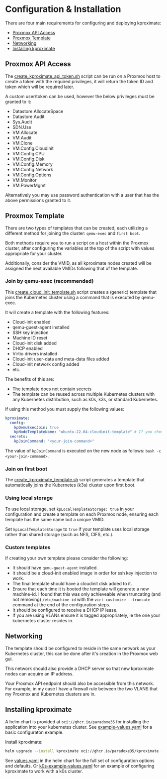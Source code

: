 # Configuration & Installation

There are four main requirements for configuring and deploying kproximate:

- [Proxmox API Access](#proxmox-api-access)
- [Proxmox Template](#proxmox-template)
- [Networking](#networking)
- [Installing kproximate](#)

## Proxmox API Access

The [create_kproximate_api_token.sh](https://github.com/paradoxe35/kproximate/tree/main/examples/create_proxmox_api_token.sh) script can be run on a Proxmox host to create a token with the required privileges, it will return the token ID and token which will be required later.

A custom user/token can be used, however the below privileges must be granted to it:

- Datastore.AllocateSpace
- Datastore.Audit
- Sys.Audit
- SDN.Use
- VM.Allocate
- VM.Audit
- VM.Clone
- VM.Config.Cloudinit
- VM.Config.CPU
- VM.Config.Disk
- VM.Config.Memory
- VM.Config.Network
- VM.Config.Options
- VM.Monitor
- VM.PowerMgmt

Alternatively you may use password authentication with a user that has the above permissions granted to it.

## Proxmox Template

There are two types of templates that can be created, each utilizing a different method for joining the cluster: `qemu-exec` and `first boot`.

Both methods require you to run a script on a host within the Proxmox cluster, after configuring the variables at the top of the script with values appropriate for your cluster.

Additionally, consider the VMID, as all kproximate nodes created will be assigned the next available VMIDs following that of the template.

### Join by qemu-exec (recommended)

This [create_cloud_init_template.sh](https://github.com/paradoxe35/kproximate/tree/main/examples/create_cloud_init_template.sh) script creates a (generic) template that joins the Kubernetes cluster using a command that is executed by qemu-exec.

It will create a template with the following features:

- Cloud-init enabled
- qemu-guest-agent installed
- SSH key injection
- Machine ID reset
- Cloud-init disk added
- DHCP enabled
- Virtio drivers installed
- Cloud-init user-data and meta-data files added
- Cloud-init network config added
- etc.

The benefits of this are:

- The template does not contain secrets
- The template can be reused across multiple Kubernetes clusters with any Kubernetes distribution, such as k0s, k3s, or standard Kubernetes.

If using this method you must supply the following values:

```yaml
kproximate:
  config:
    kpQemuExecJoin: true
    kpNodeTemplateName: "ubuntu-22.04-cloudinit-template" # If you chose Ubuntu Jammy
  secrets:
    kpJoinCommand: "<your-join-command>"
```

The value of `kpJoinCommand` is executed on the new node as follows: `bash -c <your-join-command>`.

### Join on first boot

The [create_kproximate_template.sh](https://github.com/paradoxe35/kproximate/tree/main/examples/create_kproximate_template.sh) script generates a template that automatically joins the Kubernetes (k3s) cluster upon first boot.

### Using local storage

To use local storage, set `kpLocalTemplateStorage: true` in your configuration and create a template on each Proxmox node, ensuring each template has the same name but a unique VMID.

Set `kpLocalTemplateStorage` to `true` if your template uses local storage rather than shared storage (such as NFS, CIFS, etc.).

### Custom templates

If creating your own template please consider the following:

- It should have `qemu-guest-agent` installed.
- It should be a cloud-init enabled image in order for ssh key injection to work.
- The final template should have a cloudinit disk added to it.
- Ensure that each time it is booted the template will generate a new machine-id. I found that this was only achieveable when truncating (and not removing) `/etc/machine-id` with the `virt-customize --truncate` command at the end of the configuration steps.
- It should be configured to receive a DHCP IP lease.
- If you are using VLANs ensure it is tagged appropriately, ie the one your kubernetes cluster resides in.

## Networking

The template should be configured to reside in the same network as your Kubernetes cluster, this can be done after it's creation in the Proxmox web gui.

This network should also provide a DHCP server so that new kproximate nodes can acquire an IP address.

Your Proxmox API endpoint should also be accessible from this network. For example, in my case I have a firewall rule between the two VLANS that my Proxmox and Kubernetes clusters are in.

## Installing kproximate

A helm chart is provided at `oci://ghcr.io/paradoxe35` for installing the application into your kubernetes cluster. See [example-values.yaml](https://github.com/paradoxe35/kproximate/tree/main/examples/example-values.yaml) for a basic configuraton example.

Install kproximate:

```bash
helm upgrade --install kproximate oci://ghcr.io/paradoxe35/kproximate -f your-values.yaml -n kproximate --create-namespace
```

See [values.yaml](https://github.com/paradoxe35/kproximate/tree/main/chart/kproximate/values.yaml) in the helm chart for the full set of configuration options and defaults.
Or [k0s-example-values.yaml](https://github.com/paradoxe35/kproximate/tree/main/examples/example-values.yaml) for an example of configuring kproximate to work with a k0s cluster.
